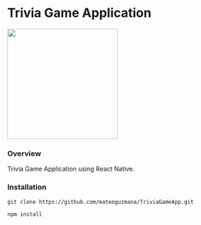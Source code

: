 # Trivia Game Application

<img src="./screenshots/trivia-game-demo.gif" width="250">

### Overview

Trivia Game Application using React Native.

### Installation

```shell
git clone https://github.com/mateoguzmana/TriviaGameApp.git
```

```shell
npm install
```



